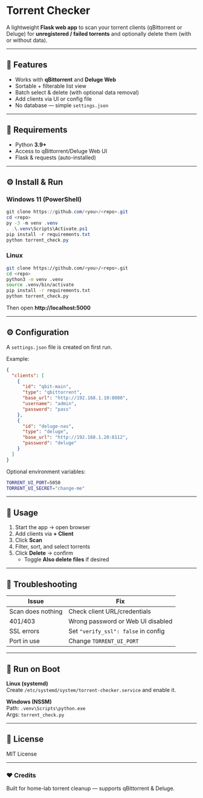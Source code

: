 # Torrent Checker

A lightweight **Flask web app** to scan your torrent clients (qBittorrent or Deluge) for **unregistered / failed torrents** and optionally delete them (with or without data).

---

## 🚀 Features
- Works with **qBittorrent** and **Deluge Web**
- Sortable + filterable list view
- Batch select & delete (with optional data removal)
- Add clients via UI or config file
- No database — simple `settings.json`

---

## 🧩 Requirements
- Python **3.9+**
- Access to qBittorrent/Deluge Web UI
- Flask & requests (auto-installed)

---

## ⚙️ Install & Run

### Windows 11 (PowerShell)
```powershell
git clone https://github.com/<you>/<repo>.git
cd <repo>
py -3 -m venv .venv
. .\.venv\Scripts\Activate.ps1
pip install -r requirements.txt
python torrent_check.py
```

### Linux
```bash
git clone https://github.com/<you>/<repo>.git
cd <repo>
python3 -m venv .venv
source .venv/bin/activate
pip install -r requirements.txt
python torrent_check.py
```

Then open **http://localhost:5000**

---

## ⚙️ Configuration
A `settings.json` file is created on first run.

Example:
```json
{
  "clients": [
    {
      "id": "qbit-main",
      "type": "qbittorrent",
      "base_url": "http://192.168.1.10:8080",
      "username": "admin",
      "password": "pass"
    },
    {
      "id": "deluge-nas",
      "type": "deluge",
      "base_url": "http://192.168.1.20:8112",
      "password": "deluge"
    }
  ]
}
```

Optional environment variables:
```bash
TORRENT_UI_PORT=5050
TORRENT_UI_SECRET="change-me"
```

---

## 🧠 Usage
1. Start the app → open browser  
2. Add clients via **+ Client**  
3. Click **Scan**  
4. Filter, sort, and select torrents  
5. Click **Delete** → confirm  
   - Toggle **Also delete files** if desired

---

## 🔧 Troubleshooting
| Issue | Fix |
|-------|-----|
| Scan does nothing | Check client URL/credentials |
| 401/403 | Wrong password or Web UI disabled |
| SSL errors | Set `"verify_ssl": false` in config |
| Port in use | Change `TORRENT_UI_PORT` |

---

## 🧰 Run on Boot
**Linux (systemd)**  
Create `/etc/systemd/system/torrent-checker.service` and enable it.

**Windows (NSSM)**  
Path: `.venv\Scripts\python.exe`  
Args: `torrent_check.py`

---

## 📜 License
MIT License

---

### ❤️ Credits
Built for home-lab torrent cleanup — supports qBittorrent & Deluge.
